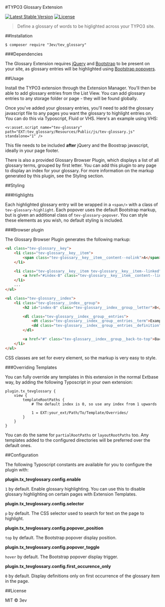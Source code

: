 #TYPO3 Glossary Extension

[![Latest Stable Version](https://poser.pugx.org/3ev/tev_glossary/version)](https://packagist.org/packages/3ev/tev_glossary) [![License](https://poser.pugx.org/3ev/tev_glossary/license)](https://packagist.org/packages/3ev/tev_glossary)

> Define a glossary of words to be higlighted across your TYPO3 site.

##Installation

```
$ composer require "3ev/tev_glossary"
```

###Dependencies

The Glossary Extension requires [jQuery](https://jquery.com/) and [Bootstrap](http://getbootstrap.com/)
to be present on your site, as glossary entries will be highlighted using
[Bootstrap popovers](http://getbootstrap.com/javascript/#popovers).

##Usage

Install the TYPO3 extension through the Extension Manager. You'll then be able
to add glossary entries from the List View. You can add glossary entries to any
storage folder or page - they will be found globally.

Once you've added your glossary entries, you'll need to add the glossary
javascript file to any pages you want the glossary to highlight entries on. You
can do this via Typoscript, Fluid or VHS. Here's an example using VHS:

```
<v:asset.script name="tev-glossary" path="EXT:tev_glossary/Resources/Public/js/tev-glossary.js" standalone="1" />
```

This file needs to be included **after** jQuery and the Boostrap javascript,
ideally in your page footer.

There is also a provided Glossary Browser Plugin, which displays a list of all
glossary terms, grouped by first letter. You can add this plugin to any page to
display an index for your glossary. For more information on the markup generated
by this plugin, see the Styling section.

##Styling

###Highlights

Each highlighted glossary entry will be wrapped in a `<span/>` with a class of
`tev-glossary-highlight`. Each popover uses the default Bootstrap markup, but is
given an additional class of `tev-glossary-popover`. You can style these elements
as you wish, no default styling is included.

###Browser plugin

The Glossary Browser Plugin generates the following markup:

```html
<ul class="tev-glossary__key">
    <li class="tev-glossary__key__item">
        <span class="tev-glossary__key__item__content--nolink">A</span>
    </li>

    <li class="tev-glossary__key__item tev-glossary__key__item--linked">
        <a href="#index-B" class="tev-glossary__key__item__content--link">B</a>
    </li>
    ...
</ul>

<ul class="tev-glossary__index">
    <li class="tev-glossary__index__group">
        <h2 id="index-B" class="tev-glossary__index__group__letter">B</h2>

        <dl class="tev-glossary__index__group__entries">
            <dt class="tev-glossary__index__group__entries__term">Example term</dt>
            <dd class="tev-glossary__index__group__entries__definition">Example definition</dd>
        </dl>

        <a href="#" class="tev-glossary__index__group__back-to-top">Back to top</a>
    </li>
</ul>
```

CSS classes are set for every element, so the markup is very easy to style.

###Overriding Templates

You can fully override any templates in this extension in the normal Extbase way,
by adding the following Typoscript in your own extension:

```
plugin.tx_tevglossary {
    view {
        templateRootPaths {
            # The default index is 0, so use any index from 1 upwards

            1 = EXT:your_ext/Path/To/Template/Overrides/
        }
    }
}
```

You can do the same for `partialRootPaths` or `layoutRootPaths` too. Any templates
added to the configured directories will be preferred over the default ones.

##Configuration

The following Typoscript constants are available for you to configure the plugin
with:

**plugin.tx_tevglossary.config.enable**

`1` by default. Enable glossary highlighting. You can use this to disable glossary
highlighting on certain pages with Extension Templates.

**plugin.tx_tevglossary.config.selector**

`p` by default. The CSS selector used to search for text on the page to highlight.

**plugin.tx_tevglossary.config.popover_position**

`top` by default. The Bootstrap popover display position.

**plugin.tx_tevglossary.config.popover_toggle**

`hover` by default. The Bootstrap popover display trigger.

**plugin.tx_tevglossary.config.first_occurence_only**

`0` by default. Display definitions only on first occurrence of the glossary item in the page.

##License

MIT © 3ev
